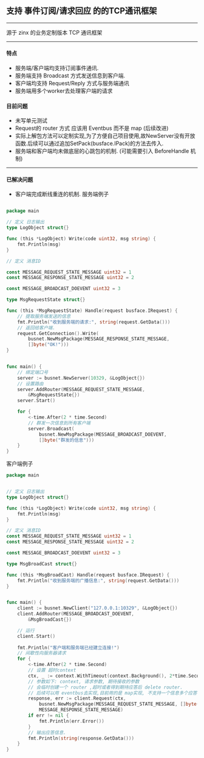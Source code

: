 ## 支持 事件订阅/请求回应 的的TCP通讯框架
---
源于 zinx 的业务定制版本 TCP 通讯框架

---
#### 特点
* 服务端/客户端均支持订阅事件通讯.
* 服务端支持 Broadcast 方式发送信息到客户端.
* 客户端均支持 Request/Reply 方式与服务端通讯
* 服务端用多个worker去处理客户端的请求
 

#### 目前问题
* 未写单元测试
* Request的 router 方式 应该用 Eventbus 而不是 map (后续改进)
* 实际上解包方法可以定制实现,为了方便自己项目使用,故NewServer没有开放函数.后续可以通过追加SetPack(busface.IPack)的方法去传入.
* 服务端和客户端均未做底层的心跳包的机制. (可能需要引入 BeforeHandle 机制)
---

#### 已解决问题
* 客户端完成断线重连的机制.
服务端例子
```go

package main

// 定义 日志输出
type LogObject struct{}

func (this *LogObject) Write(code uint32, msg string) {
	fmt.Println(msg)
}

// 定义 消息ID 

const MESSAGE_REQUEST_STATE_MESSAGE uint32 = 1
const MESSAGE_RESPONSE_STATE_MESSAGE uint32 = 2

const MESSAGE_BROADCAST_DOEVENT uint32 = 3

type MsgRequestState struct{}

func (this *MsgRequestState) Handle(request busface.IRequest) {
    // 提取服务端发送的信息
    fmt.Println("收到服务端的请求:", string(request.GetData()))
    // 返回给客户端.
    request.GetConnection().Write(
        busnet.NewMsgPackage(MESSAGE_RESPONSE_STATE_MESSAGE,
	    []byte("OK!")))
}


func main() {
    // 绑定端口号
    server := busnet.NewServer(10329, &LogObject{}) 
    // 设置路由
    server.AddRouter(MESSAGE_REQUEST_STATE_MESSAGE, 
        &MsgRequestState{})
    server.Start()

    for {
        <-time.After(2 * time.Second)
        // 群发一次信息到所有客户端
        server.Broadcast(
            busnet.NewMsgPackage(MESSAGE_BROADCAST_DOEVENT, 
            []byte("群发的信息")))
    }
}

```

客户端例子
```go
package main


// 定义 日志输出
type LogObject struct{}

func (this *LogObject) Write(code uint32, msg string) {
	fmt.Println(msg)
}

// 定义 消息ID 
const MESSAGE_REQUEST_STATE_MESSAGE uint32 = 1
const MESSAGE_RESPONSE_STATE_MESSAGE uint32 = 2

const MESSAGE_BROADCAST_DOEVENT uint32 = 3

type MsgBroadCast struct{}

func (this *MsgBroadCast) Handle(request busface.IRequest) {
    fmt.Println("收到服务端的广播信息:", string(request.GetData()))
}


func main() {
    client := busnet.NewClient("127.0.0.1:10329", &LogObject{})
    client.AddRouter(MESSAGE_BROADCAST_DOEVENT, 
        &MsgBroadCast{})

    // 运行
	client.Start()
   
    fmt.Println("客户端和服务端已经建立连接!")
    // 间歇性向服务器请求
    for {
        <-time.After(2 * time.Second)
        // 设置 超时context
        ctx, _ := context.WithTimeout(context.Background(), 2*time.Second)
        // 参数如下: context, 请求参数, 期待接收的参数
        // 会临时创建一个 router ,超时或者得到期待应答后 delete router.
        // 后续可以用 eventbus去实现,目前用的是 map实现, 不支持一个信息多个应答.
        response, err := client.Request(ctx,
            busnet.NewMsgPackage(MESSAGE_REQUEST_STATE_MESSAGE, []byte("请求")),
            MESSAGE_RESPONSE_STATE_MESSAGE)
        if err != nil {
            fmt.Println(err.Error())
        }
        // 输出应答信息.
        fmt.Println(string(response.GetData()))
    }
}
```
